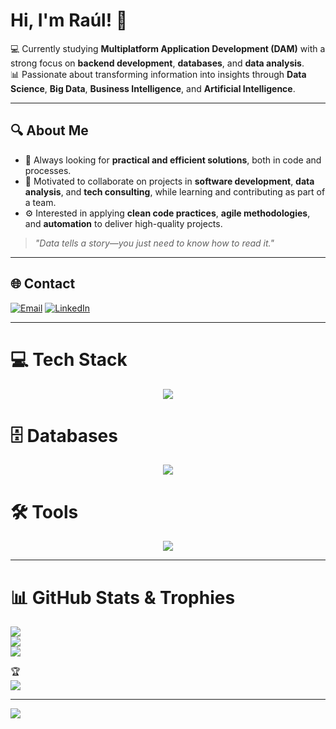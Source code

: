 # Hi, I'm Raúl! 🚀  

💻 Currently studying **Multiplatform Application Development (DAM)** with a strong focus on **backend development**, **databases**, and **data analysis**.  
📊 Passionate about transforming information into insights through **Data Science**, **Big Data**, **Business Intelligence**, and **Artificial Intelligence**.  

---

## 🔍 About Me  
- 🚀 Always looking for **practical and efficient solutions**, both in code and processes.  
- 🤝 Motivated to collaborate on projects in **software development**, **data analysis**, and **tech consulting**, while learning and contributing as part of a team.  
- ⚙️ Interested in applying **clean code practices**, **agile methodologies**, and **automation** to deliver high-quality projects.  

> *"Data tells a story—you just need to know how to read it."*  

---

## 🌐 Contact  
[![Email](https://img.shields.io/badge/Email-D14836?logo=gmail&logoColor=white)](mailto:Rauljusto7@outlook.com)  [![LinkedIn](https://img.shields.io/badge/LinkedIn-%230077B5.svg?logo=linkedin&logoColor=white)](https://linkedin.com/in/raúl-de-justo)  

---

# 💻 Tech Stack  
<p align="center">
  <a href="https://skillicons.dev">
    <img src="https://skillicons.dev/icons?i=py,java,kotlin,js,html,css" />
  </a>
</p>


# 🗄️ Databases  
<p align="center">
  <a href="https://skillicons.dev">
    <img src="https://skillicons.dev/icons?i=mysql,sqlite" />
  </a>
</p>


# 🛠️ Tools  

<p align="center">
  <a href="https://skillicons.dev">
    <img src="https://skillicons.dev/icons?i=notion,git" />
  </a>
</p>

---

# 📊 GitHub Stats & Trophies  
![](https://github-readme-stats.vercel.app/api?username=Raul-data&theme=aura&hide_border=false&include_all_commits=true&count_private=false)<br/>  ![](https://nirzak-streak-stats.vercel.app/?user=Raul-data&theme=aura&hide_border=false)<br/>  ![](https://github-readme-stats.vercel.app/api/top-langs/?username=Raul-data&theme=aura&hide_border=false&include_all_commits=true&count_private=false&layout=compact)  

🏆  
![](https://github-profile-trophy.vercel.app/?username=Raul-data&theme=radical&no-frame=true&no-bg=true&margin-w=4)  

---

[![](https://visitcount.itsvg.in/api?id=Raul-data&icon=2&color=6)](https://visitcount.itsvg.in)



<!-- Proudly created with GPRM ( https://gprm.itsvg.in ) -->
